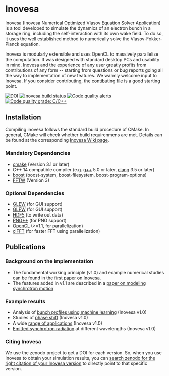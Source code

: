 Inovesa
=======
Inovesa (Inovesa Numerical Optimized Vlasov Equation Solver Application) is
a tool developed to simulate the dynamics of an electron bunch in a storage
ring, including the self-interaction with its own wake field.
To do so, it  uses the well established method to numerically solve the
Vlasov-Fokker-Planck equation.

Inovesa is modularly extensible and uses OpenCL to massively parallelize the
computation. It was designed with standard desktop PCs and usability in mind.
Inovesa and the experience of any user greatly profits from contributions of
any form -- starting from questions or bug reports going all the way to
implementation of new features. We warmly welcome input to Inovesa.
If you consider contributing, the [contibuting file](CONTRIBUTING.md)
is a good starting point.

[![DOI](https://zenodo.org/badge/73905339.svg)](https://zenodo.org/badge/latestdoi/73905339)
[![Inovesa build status](https://travis-ci.com/Inovesa/Inovesa.svg?branch=v1.1)](https://travis-ci.com/Inovesa/Inovesa/branches)
[![Code quality alerts](https://img.shields.io/lgtm/alerts/g/Inovesa/Inovesa.svg?logo=lgtm&logoWidth=18)](https://lgtm.com/projects/g/Inovesa/Inovesa/alerts/)
[![Code quality grade: C/C++](https://img.shields.io/lgtm/grade/cpp/g/Inovesa/Inovesa.svg?logo=lgtm&logoWidth=18)](https://lgtm.com/projects/g/Inovesa/Inovesa/context:cpp)

Installation
------------
Compiling inovesa follows the standard build procedure of CMake.
In general, CMake will check whether build requirenmens are met.
Details can be found at the corresponding [Inovesa Wiki page](https://github.com/Inovesa/Inovesa/wiki/Installation).

### Mandatory Dependencies
* [cmake](https://cmake.org/) (Version 3.1 or later)
* C++ 14 compatible compiler (e.g. [g++](https://gcc.gnu.org/) 5.0 or later, [clang](http://clang.llvm.org/) 3.5 or later)
* [boost](http://www.boost.org/) (boost-system, boost-filesystem, boost-program-options)
* [FFTW](http://fftw.org/) (Version 3)

### Optional Dependencies
*   [GLEW](https://www.opengl.org/sdk/libs/GLEW/) (for GUI support)
*   [GLFW](http://www.glfw.org/) (for GUI support)
*   [HDF5](https://www.hdfgroup.org/downloads/hdf5/) (to write out data)
*   [PNG++](http://www.nongnu.org/pngpp/) (for PNG support)
*   [OpenCL](https://www.khronos.org/opencl/) (>=1.1, for parallelization)
*   [clFFT](https://github.com/clMathLibraries/clFFT) (for faster FFT using parallelization)

Publications
------------
### Background on the implementation
*   The fundamental working principle (v1.0) and example numerical studies can be found in the [first paper on Inovesa][1].
*   The features added in v1.1 are described in a [paper on modeling synchrotron motion][2]

### Example results
*   Analysis of [bunch profiles using machine learning][3] (Inovesa v1.0)
*   Studies of [phase shift][4] (Inovesa v1.0)
*   A wide [range of applications][5] (Inovesa v1.0)
*   [Emitted synchrotron radiation][6] at different wavelengths (Inovesa v1.0)

### Citing Inovesa
We use the zenodo project to get a DOI for each version. So, when you use
Inovesa to obtain your simulation results, you can
[search zenodo for the right citation of your Inovesa version](https://zenodo.org/search?page=1&size=20&q=conceptrecid:597356&all_versions&sort=-version)
to directly point to that specific version.

[1]: https://journals.aps.org/prab/abstract/10.1103/PhysRevAccelBeams.20.030704 "Parallelized Vlasov-Fokker-Planck solver for desktop personal computers"
[2]: http://iopscience.iop.org/article/10.1088/1742-6596/1067/6/062025/meta "Elaborated Modeling of Synchrotron Motion in Vlasov-Fokker-Planck Solvers"
[3]: https://doi.org/10.18429/JACoW-IPAC2018-THPAK030 "Studies of Longitudinal Dynamics in the Micro-Bunching Instability Using Machine Learning"
[4]: https://doi.org/10.18429/JACoW-IPAC2018-WEPAL028 "Study of the Influence of the CSR Impedance on the Synchronous Phase Shift at KARA"
[5]: https://doi.org/10.5445/ir/1000084466 "Simulation and measurement of the dynamics of ultra-short electron bunch profiles for the generation of coherent THz radiation"
[6]: https://doi.org/10.1103/PhysRevAccelBeams.21.110705 "Continuous bunch-by-bunch spectroscopic investigation of the microbunching instability"
